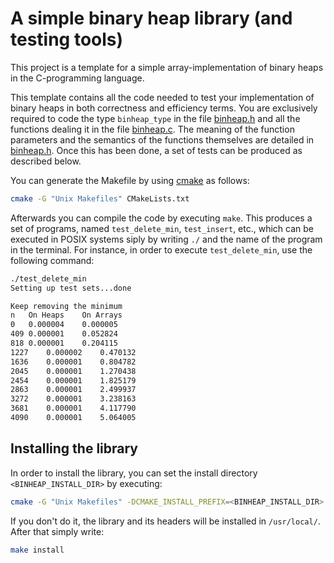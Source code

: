 # A simple binary heap library (and testing tools)
This project is a template for a simple array-implementation of binary 
heaps in the C-programming language.

This template contains all the code needed to test your implementation of 
binary heaps in both correctness and efficiency terms. 
You are exclusively required to code the type `binheap_type` 
in the file [binheap.h](include/binheap.h) and all the functions 
dealing it in the file [binheap.c](src/binheap.c). The meaning of the 
function parameters and the semantics of the functions themselves are detailed 
in [binheap.h](include/binheap.h).
Once this has been done, a set of tests can be produced as described below.

You can generate the Makefile by using [cmake](https://cmake.org/) as follows:
```bash
cmake -G "Unix Makefiles" CMakeLists.txt
```
Afterwards you can compile the code by executing `make`. This produces a set 
of programs, named `test_delete_min`, `test_insert`, etc., which can be 
executed in POSIX systems siply by writing `./` and the name of the program 
in the terminal. 
For instance, in order to execute `test_delete_min`, use the following command:
```bash
./test_delete_min
Setting up test sets...done

Keep removing the minimum
n	On Heaps	On Arrays
0	0.000004	0.000005
409	0.000001	0.052824
818	0.000001	0.204115
1227	0.000002	0.470132
1636	0.000001	0.804782
2045	0.000001	1.270438
2454	0.000001	1.825179
2863	0.000001	2.499937
3272	0.000001	3.238163
3681	0.000001	4.117790
4090	0.000001	5.064005
```

## Installing the library

In order to install the library, you can set the install directory `<BINHEAP_INSTALL_DIR>` by executing:
```bash
cmake -G "Unix Makefiles" -DCMAKE_INSTALL_PREFIX=<BINHEAP_INSTALL_DIR> CMakeLists.txt
```
If you don't do it, the library and its headers will be installed in `/usr/local/`.
After that simply write:
```bash
make install
```
